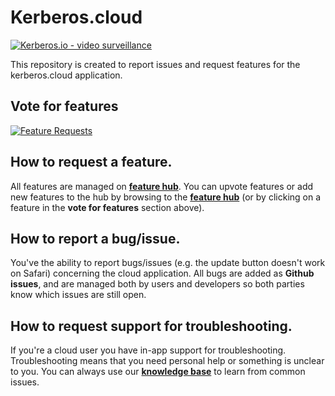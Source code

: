 # Kerberos.cloud

[![Kerberos.io - video surveillance](https://kerberos.io/images/kerberos.png)](https://kerberos.io)

This repository is created to report issues and request features for the kerberos.cloud application.

## Vote for features

[![Feature Requests](http://feathub.com/kerberos-io/cloud?format=svg)](http://feathub.com/kerberos-io/cloud)

## How to request a feature.

All features are managed on [**feature hub**](http://feathub.com/kerberos-io/cloud). You can upvote features or add new features to the hub by browsing to the [**feature hub**](http://feathub.com/kerberos-io/cloud) (or by clicking on a feature in the **vote for features** section above).

## How to report a bug/issue.

You've the ability to report bugs/issues (e.g. the update button doesn't work on Safari) concerning the cloud application. All bugs are added as **Github issues**, and are managed both by users and developers so both parties know which issues are still open.

## How to request support for troubleshooting.

If you're a cloud user you have in-app support for troubleshooting. Troubleshooting means that you need personal help or something is unclear to you. You can always use our [**knowledge base**](https://kerberosio.zendesk.com/hc/en-us) to learn from common issues. 



